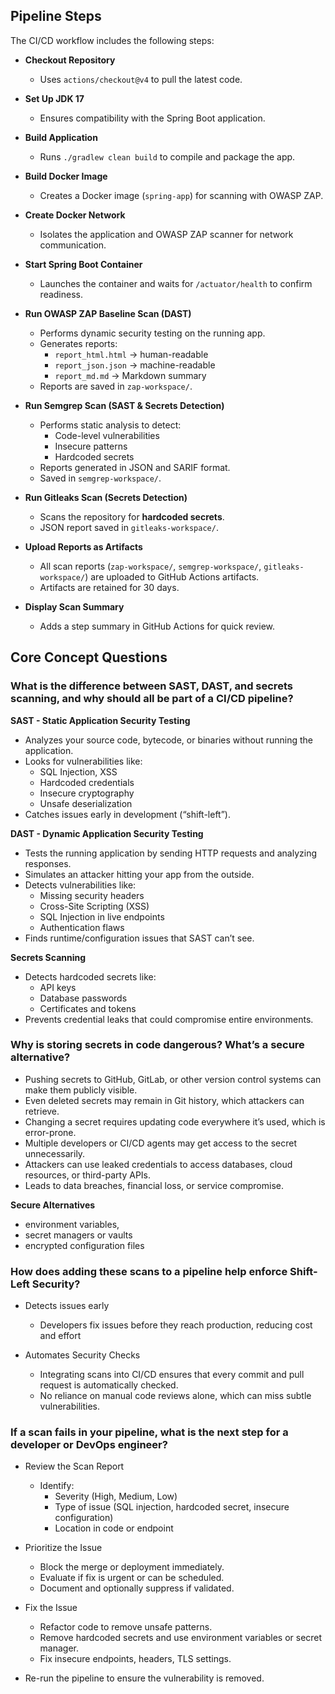 ## Pipeline Steps

The CI/CD workflow includes the following steps:

- **Checkout Repository**
    - Uses `actions/checkout@v4` to pull the latest code.

- **Set Up JDK 17**
    - Ensures compatibility with the Spring Boot application.

- **Build Application**
    - Runs `./gradlew clean build` to compile and package the app.

- **Build Docker Image**
    - Creates a Docker image (`spring-app`) for scanning with OWASP ZAP.

- **Create Docker Network**
    - Isolates the application and OWASP ZAP scanner for network communication.

- **Start Spring Boot Container**
    - Launches the container and waits for `/actuator/health` to confirm readiness.

- **Run OWASP ZAP Baseline Scan (DAST)**
    - Performs dynamic security testing on the running app.
    - Generates reports:
        - `report_html.html` → human-readable
        - `report_json.json` → machine-readable
        - `report_md.md` → Markdown summary
    - Reports are saved in `zap-workspace/`.

- **Run Semgrep Scan (SAST & Secrets Detection)**
    - Performs static analysis to detect:
        - Code-level vulnerabilities
        - Insecure patterns
        - Hardcoded secrets
    - Reports generated in JSON and SARIF format.
    - Saved in `semgrep-workspace/`.

- **Run Gitleaks Scan (Secrets Detection)**
    - Scans the repository for **hardcoded secrets**.
    - JSON report saved in `gitleaks-workspace/`.

- **Upload Reports as Artifacts**
    - All scan reports (`zap-workspace/`, `semgrep-workspace/`, `gitleaks-workspace/`) are uploaded to GitHub Actions artifacts.
    - Artifacts are retained for 30 days.

- **Display Scan Summary**
    - Adds a step summary in GitHub Actions for quick review.

## Core Concept Questions

### What is the difference between SAST, DAST, and secrets scanning, and why should all be part of a CI/CD pipeline?

**SAST - Static Application Security Testing**
- Analyzes your source code, bytecode, or binaries without running the application.
- Looks for vulnerabilities like:
  - SQL Injection, XSS
  - Hardcoded credentials
  - Insecure cryptography
  - Unsafe deserialization
- Catches issues early in development (“shift-left”).

**DAST - Dynamic Application Security Testing**
- Tests the running application by sending HTTP requests and analyzing responses.
- Simulates an attacker hitting your app from the outside.
- Detects vulnerabilities like:
  - Missing security headers
  - Cross-Site Scripting (XSS)
  - SQL Injection in live endpoints
  - Authentication flaws
- Finds runtime/configuration issues that SAST can’t see.

**Secrets Scanning**
- Detects hardcoded secrets like:
  - API keys
  - Database passwords
  - Certificates and tokens
- Prevents credential leaks that could compromise entire environments.

### Why is storing secrets in code dangerous? What’s a secure alternative?

- Pushing secrets to GitHub, GitLab, or other version control systems can make them publicly visible.
- Even deleted secrets may remain in Git history, which attackers can retrieve.
- Changing a secret requires updating code everywhere it’s used, which is error-prone.
- Multiple developers or CI/CD agents may get access to the secret unnecessarily.
- Attackers can use leaked credentials to access databases, cloud resources, or third-party APIs.
- Leads to data breaches, financial loss, or service compromise.

**Secure Alternatives**
- environment variables,
- secret managers or vaults
- encrypted configuration files

### How does adding these scans to a pipeline help enforce Shift-Left Security?
- Detects issues early
  - Developers fix issues before they reach production, reducing cost and effort

- Automates Security Checks
  - Integrating scans into CI/CD ensures that every commit and pull request is automatically checked.
  - No reliance on manual code reviews alone, which can miss subtle vulnerabilities.

### If a scan fails in your pipeline, what is the next step for a developer or DevOps engineer?
- Review the Scan Report
  - Identify:
    - Severity (High, Medium, Low)
    - Type of issue (SQL injection, hardcoded secret, insecure configuration)
    - Location in code or endpoint

- Prioritize the Issue
  - Block the merge or deployment immediately.
  - Evaluate if fix is urgent or can be scheduled.
  - Document and optionally suppress if validated.

- Fix the Issue
  - Refactor code to remove unsafe patterns.
  - Remove hardcoded secrets and use environment variables or secret manager.
  - Fix insecure endpoints, headers, TLS settings.

- Re-run the pipeline to ensure the vulnerability is removed.